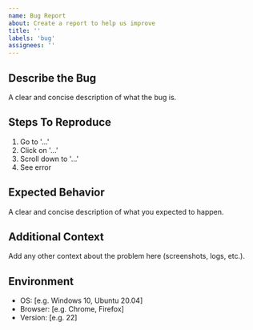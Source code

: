 ```yaml
---
name: Bug Report
about: Create a report to help us improve
title: ''
labels: 'bug'
assignees: ''
---
```


<!--
🔍 STOP! Before creating a new issue:
1. Please search the closed issues first: https://github.com/ShmuelRonen/ComfyUI-LatentSyncWrapper/issues?q=is%3Aissue+is%3Aclosed
2. Check if your issue has already been resolved in past discussions.
3. If you find a similar issue, please add a comment there instead of creating a new one.
-->

## Describe the Bug
A clear and concise description of what the bug is.

## Steps To Reproduce
1. Go to '...'
2. Click on '...'
3. Scroll down to '...'
4. See error

## Expected Behavior
A clear and concise description of what you expected to happen.

## Additional Context
Add any other context about the problem here (screenshots, logs, etc.).

## Environment
- OS: [e.g. Windows 10, Ubuntu 20.04]
- Browser: [e.g. Chrome, Firefox]
- Version: [e.g. 22]
